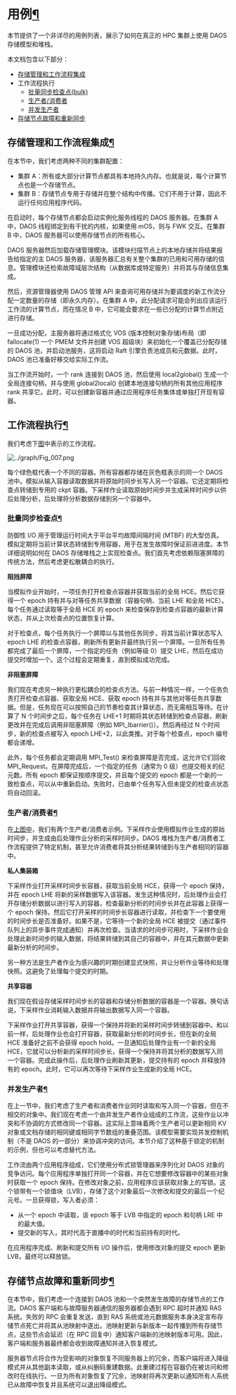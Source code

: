 # 用例[¶](https://docs.daos.io/v2.0/overview/use_cases/#use-cases)

本节提供了一个非详尽的用例列表，展示了如何在真正的 HPC 集群上使用 DAOS 存储模型和堆栈。

本文档包含以下部分：

- [存储管理和工作流程集成](https://docs.daos.io/v2.0/overview/use_cases/#61)
- 工作流程执行
  - [批量同步检查点(bulk)](https://docs.daos.io/v2.0/overview/use_cases/#63)
  - [生产者/消费者](https://docs.daos.io/v2.0/overview/use_cases/#64)
  - [并发生产者](https://docs.daos.io/v2.0/overview/use_cases/#65)
- [存储节点故障和重新同步](https://docs.daos.io/v2.0/overview/use_cases/#66)



## 存储管理和工作流程集成[¶](https://docs.daos.io/v2.0/overview/use_cases/#storage-management-workflow-integration)

在本节中，我们考虑两种不同的集群配置：

- 集群 A：所有或大部分计算节点都具有本地持久内存。也就是说，每个计算节点也是一个存储节点。
- 集群 B：存储节点专用于存储并在整个结构中传播。它们不用于计算，因此不运行任何应用程序代码。

在启动时，每个存储节点都会启动实例化服务线程的 DAOS 服务器。在集群 A 中，DAOS 线程绑定到有干扰的内核，如果使用 mOS，则与 FWK 交互。在集群 B 中，DAOS 服务器可以使用存储节点的所有核心。

DAOS 服务器然后加载存储管理模块。该模块扫描节点上的本地存储并将结果报告给指定的主 DAOS 服务器，该服务器汇总有关整个集群的已用和可用存储的信息。管理模块还检索故障域层次结构（从数据库或特定服务）并将其与存储信息集成。

然后，资源管理器使用 DAOS 管理 API 来查询可用存储并为要调度的新工作流分配一定数量的存储（即永久内存）。在集群 A 中，此分配请求可能会列出应该运行工作流的计算节点，而在情况 B 中，它可能会要求在一些已分配的计算节点附近进行存储。

一旦成功分配，主服务器将通过格式化 VOS (版本控制对象存储)布局（即 fallocate(1) 一个 PMEM 文件并创建 VOS 超级块）来初始化一个覆盖已分配存储的 DAOS 池，并启动池服务，这将启动 Raft 引擎负责池成员和元数据。此时，DAOS 池已准备好移交给实际工作流。

当工作流开始时，一个 rank 连接到 DAOS 池，然后使用 local2global() 生成一个全局连接句柄，并与使用 global2local() 创建本地连接句柄的所有其他应用程序 rank 共享它。此时，可以创建新容器并通过应用程序任务集体或单独打开现有容器。



## 工作流程执行[¶](https://docs.daos.io/v2.0/overview/use_cases/#workflow-execution)

我们考虑下[图](https://docs.daos.io/v2.0/overview/use_cases/#6a)中表示的工作流程。

![../graph/Fig_007.png](https://docs.daos.io/v2.0/graph/Fig_007.png)

每个绿色框代表一个不同的容器。所有容器都存储在灰色框表示的同一个 DAOS 池中。模拟从输入容器读取数据并将原始时间步长写入另一个容器。它还定期将检查点转储到专用的 ckpt 容器。下采样作业读取原始时间步并生成采样时间步以供后处理分析，后处理将分析数据存储到另一个容器中。



### 批量同步检查点[¶](https://docs.daos.io/v2.0/overview/use_cases/#bulk-synchronous-checkpoint)

防御性 I/O 用于管理运行时间大于平台平均故障间隔时间 (MTBF) 的大型仿真。模拟定期将当前计算状态转储到专用容器，用于在发生故障时保证前进进度。本节详细说明如何在 DAOS 存储堆栈之上实现检查点。我们首先考虑依赖阻塞屏障的传统方法，然后考虑更松散耦合的执行。

**阻挡屏障**

当模拟作业开始时，一项任务打开检查点容器并获取当前的全局 HCE。然后它获得一个 epoch 持有并与对等任务共享数据（容器句柄、当前 LHE 和全局 HCE）。每个任务通过读取等于全局 HCE 的 epoch 来检查保存到检查点容器的最新计算状态，并从上次检查点的位置恢复计算。

对于检查点，每个任务执行一个屏障以与其他任务同步，将其当前计算状态写入 epoch LHE 的检查点容器，刷新所有更新并最终执行另一个屏障。一旦所有任务都完成了最后一个屏障，一个指定的任务（例如等级 0）提交 LHE，然后在成功提交时增加一个。这个过程会定期重复，直到模拟成功完成。

**非阻塞屏障**

我们现在考虑另一种执行更松耦合的检查点方法。与前一种情况一样，一个任务负责打开检查点容器、获取全局 HCE、获取 epoch 持有并与其他对等任务共享数据。但是，任务现在可以按照自己的节奏检查其计算状态，而无需相互等待。在计算了 N 个时间步之后，每个任务在 LHE+1 时期将其状态转储到检查点容器，刷新更改并在完成后调用非阻塞屏障（例如 MPI_Ibarrier()）。然后再经过 N 个时间步，新的检查点被写入 epoch LHE+2，以此类推。对于每个检查点，epoch 编号都会递增。

此外，每个任务都会定期调用 MPI_Test() 来检查屏障是否完成，这允许它们回收 MPI_Request。在屏障完成后，一个指定的任务（通常为 0 级）也提交相关的纪元数。所有 epoch 都保证按顺序提交，并且每个提交的 epoch 都是一个新的一致检查点，可以从中重新启动。失败时，已由单个任务写入但未提交的检查点状态将自动回滚。



### 生产者/消费者[¶](https://docs.daos.io/v2.0/overview/use_cases/#producerconsumer)

在[上图中](https://docs.daos.io/v2.0/overview/use_cases/#6a)，我们有两个生产者/消费者示例。下采样作业使用模拟作业生成的原始时间步，并生成由后处理作业分析的采样时间步。DAOS 堆栈为生产者/消费者工作流程提供了特定机制，甚至允许消费者将其分析结果转储到与生产者相同的容器中。

**私人集装箱**

下采样作业打开采样时间步长容器，获取当前全局 HCE，获得一个 epoch 保持，并在 epoch LHE 将新的采样数据写入该容器。发生这种情况时，后处理作业会打开存储分析数据以进行写入的容器，检查最新分析的时间步长并在此容器上获得一个 epoch 保持。然后它打开采样的时间步长容器进行读取，并检查下一个要使用的时间步长是否准备好。如果不是，它等待一个新的全局 HCE 被提交（通过事件队列上的异步事件完成通知）并再次检查。当请求的时间步可用时，下采样作业会处理此新时间步的输入数据，将结果转储到其自己的容器中，并在其元数据中更新最新分析的时间步。

另一种方法是生产者作业为感兴趣的时期创建显式快照，并让分析作业等待和处理快照。这避免了处理每个提交的时期。

**共享容器**

我们现在假设存储采样时间步长的容器和存储分析数据的容器是一个容器。换句话说，下采样作业消耗输入数据并将输出数据写入同一个容器。

下采样作业打开共享容器，获得一个保持并将新的采样时间步转储到容器中。和以前一样，后处理作业也会打开容器，获取最新分析的时间步长，但在新的全局 HCE 准备好之前不会获得 epoch hold。一旦通知后处理作业有一个新的全局 HCE，它就可以分析新的采样时间步长，获得一个保持并将其分析的数据写入同一个容器。完成此操作后，后处理作业刷新其更新，提交持有的 epoch 并释放持有的 epoch。此时，它可以再次等待下采样作业生成新的全局 HCE。



### 并发生产者[¶](https://docs.daos.io/v2.0/overview/use_cases/#concurrent-producers)

在上一节中，我们考虑了生产者和消费者作业同时读取和写入同一个容器，但在不相交的对象中。我们现在考虑一个由并发生产者作业组成的工作流，这些作业以冲突和不协调的方式修改同一个容器。这实际上意味着两个生产者可以更新相同 KV 对象或文档存储的相同键或相同字节数组的重叠范围。该模型需要实现并发控制机制（不是 DAOS 的一部分）来协调冲突的访问。本节介绍了这种基于锁定的机制的示例，但也可以考虑替代方法。

工作流由两个应用程序组成，它们使用分布式锁管理器来序列化对 DAOS 对象的竞争访问。每个应用程序单独打开同一个容器，并在它想要修改容器中的某些对象时获取一个 epoch 保持。在修改对象之前，应用程序应该获取对象上的写锁。这个锁带有一个锁值块（LVB），存储了这个对象最后一次修改和提交的最后一个纪元号。一旦获得锁，写入者必须：

- 从一个 epoch 中读取，该 epoch 等于 LVB 中指定的 epoch 和句柄 LRE 中的最大值。
- 提交新的写入，其时代高于直播中的时代和当前持有的时代。

在应用程序完成、刷新和提交所有 I/O 操作后，使用修改对象的提交 epoch 更新 LVB，最终可以释放锁。



## 存储节点故障和重新同步[¶](https://docs.daos.io/v2.0/overview/use_cases/#storage-node-failure-and-resilvering)

在本节中，我们考虑一个连接到 DAOS 池和一个突然发生故障的存储节点的工作流。DAOS 客户端和与故障服务器通信的服务器都会遇到 RPC 超时并通知 RAS 系统。失败的 RPC 会重复发送，直到 RAS 系统或池元数据服务本身决定宣布存储节点死亡并将其从池映射中逐出。池映射更新与新版本一起传播到所有存储节点，这些节点会延迟（在 RPC 回复中）通知客户端新的池映射版本可用。因此，客户端和服务器最终都会收到故障通知并进入恢复模式。

服务器节点将合作为受影响的对象恢复不同服务器上的冗余，而客户端将进入降级模式并从其他副本读取，或从纠删码重建数据。此重建过程在容器仍在被访问和修改时在线执行。一旦为所有对象恢复了冗余，池映射将再次更新以通知所有人系统已从故障中恢复并且系统可以退出降级模式。